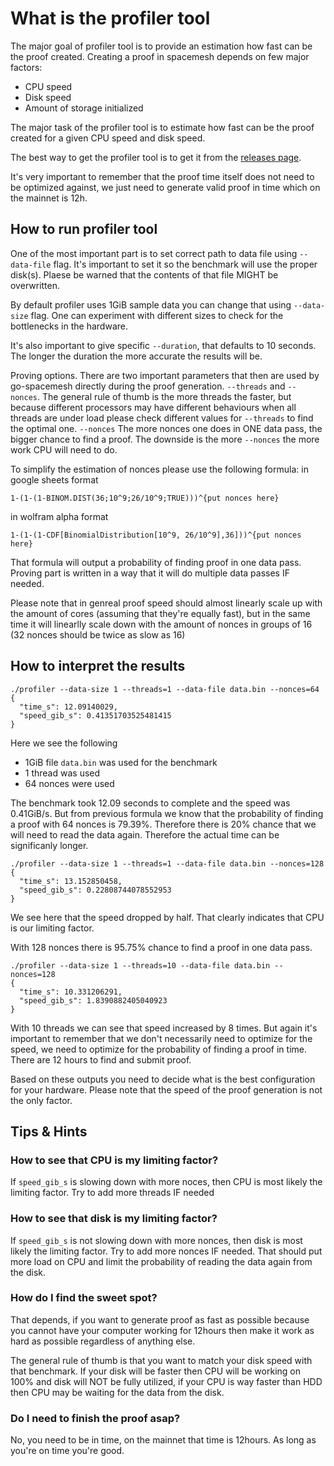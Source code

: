 # What is the profiler tool

The major goal of profiler tool is to provide an estimation how fast can be the proof created.
Creating a proof in spacemesh depends on few major factors:
* CPU speed
* Disk speed
* Amount of storage initialized

The major task of the profiler tool is to estimate how fast can be the proof created for a given CPU speed and disk speed.

The best way to get the profiler tool is to get it from the [releases page](https://github.com/spacemeshos/post-rs/releases).

It's very important to remember that the proof time itself does not need to be optimized against, we just need to generate valid proof in time which on the mainnet is 12h.

## How to run profiler tool

One of the most important part is to set correct path to data file using `--data-file` flag. It's important to set it so the benchmark will use the proper disk(s). Plaese be warned that the contents of that file MIGHT be overwritten.

By default profiler uses 1GiB sample data you can change that using `--data-size` flag. One can experiment with different sizes to check for the bottlenecks in the hardware.

It's also important to give specific `--duration`, that defaults to 10 seconds. The longer the duration the more accurate the results will be.

Proving options. There are two important parameters that then are used by go-spacemesh directly during the proof generation. `--threads` and `--nonces`.
The general rule of thumb is the more threads the faster, but because different processors may have different behaviours when all threads are under load please check different values for `--threads` to find the optimal one.
`--nonces` The more nonces one does in ONE data pass, the bigger chance to find a proof. The downside is the more `--nonces` the more work CPU will need to do.

To simplify the estimation of nonces please use the following formula:
in google sheets format
```
1-(1-(1-BINOM.DIST(36;10^9;26/10^9;TRUE)))^{put nonces here}
```
in wolfram alpha format
```
1-(1-(1-CDF[BinomialDistribution[10^9, 26/10^9],36]))^{put nonces here}
```

That formula will output a probability of finding proof in one data pass. Proving part is written in a way that it will do multiple data passes IF needed.

Please note that in genreal proof speed should almost linearly scale up with the amount of cores (assuming that they're equally fast), but in the same time it will linearlly scale down with the amount of nonces in groups of 16 (32 nonces should be twice as slow as 16)

## How to interpret the results

```
./profiler --data-size 1 --threads=1 --data-file data.bin --nonces=64
{
  "time_s": 12.09140029,
  "speed_gib_s": 0.41351703525481415
}
```

Here we see the following
* 1GiB file `data.bin` was used for the benchmark
* 1 thread was used
* 64 nonces were used

The benchmark took 12.09 seconds to complete and the speed was 0.41GiB/s.
But from previous formula we know that the probability of finding a proof with 64 nonces is 79.39%. Therefore there is 20% chance that we will need to read the data again. Therefore the actual time can be significanly longer.
```
./profiler --data-size 1 --threads=1 --data-file data.bin --nonces=128
{
  "time_s": 13.152850458,
  "speed_gib_s": 0.22808744078552953
}
```

We see here that the speed dropped by half. That clearly indicates that CPU is our limiting factor.

With 128 nonces there is 95.75% chance to find a proof in one data pass.

```
./profiler --data-size 1 --threads=10 --data-file data.bin --nonces=128
{
  "time_s": 10.331206291,
  "speed_gib_s": 1.8390882405040923
}
```

With 10 threads we can see that speed increased by 8 times. But again it's important to remember that we don't necessarily need to optimize for the speed, we need to optimize for the probability of finding a proof in time. There are 12 hours to find and submit proof.

Based on these outputs you need to decide what is the best configuration for your hardware. Please note that the speed of the proof generation is not the only factor.



## Tips & Hints

### How to see that CPU is my limiting factor?
If `speed_gib_s` is slowing down with more noces, then CPU is most likely the limiting factor. Try to add more threads IF needed

### How to see that disk is my limiting factor?
If `speed_gib_s` is not slowing down with more nonces, then disk is most likely the limiting factor. Try to add more nonces IF needed. That should put more load on CPU and limit the probability of reading the data again from the disk.

### How do I find the sweet spot?
That depends, if you want to generate proof as fast as possible because you cannot have your computer working for 12hours then make it work as hard as possible regardless of anything else.

The general rule of thumb is that you want to match your disk speed with that benchmark. If your disk will be faster then CPU will be working on 100% and disk will NOT be fully utilized, if your CPU is way faster than HDD then CPU may be waiting for the data from the disk.

### Do I need to finish the proof asap?
No, you need to be in time, on the mainnet that time is 12hours. As long as you're on time you're good.
